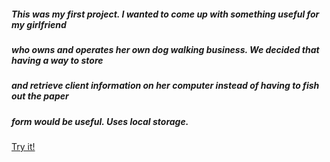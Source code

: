 ##### This was my first project. I wanted to come up with something useful for my girlfriend  
##### who owns and operates her own dog walking business. We decided that having a way to store  
##### and retrieve client information on her computer instead of having to fish out the paper  
##### form would be useful. Uses local storage.

[Try it!](https://rawgit.com/jeffbell9/Dogstar-Client-Info/master/index.html)